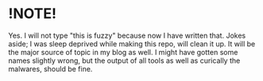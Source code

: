 # !NOTE!



Yes. I will not type "this is fuzzy" because now I have written that. Jokes aside; I was sleep deprived while making this repo, will clean it up. It will be the major source of topic in my blog as well.
I might have gotten some names slightly wrong, but the output of all tools as well as curically the malwares, should be fine.
